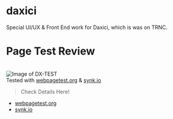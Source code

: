 # daxici
Special UI/UX &amp; Front End work for Daxici, which is was on TRNC.

# Page Test Review

<br/>![Image of DX-TEST](https://daxici.com.tr/assets/materials/dist/dx_page-test.png)
<br/>
Tested with <a href="https://webpagetest.org/" target="blank_">webpagetest.org</a> & <a href="https://snyk.io" target="blank_">synk.io</a><br/>
> Check Details Here!
* <a target="blank_" href="https://webpagetest.org/result/200907_ZS_b64dc4b5f91422d9ba8862f10ce33c1a/">webpagetest.org</a><br/>
* <a target="blank_" href="https://snyk.io/test/website-scanner/?test=200907_ZS_b64dc4b5f91422d9ba8862f10ce33c1a&utm_medium=referral&utm_source=webpagetest&utm_campaign=website-scanner">synk.io</a>

